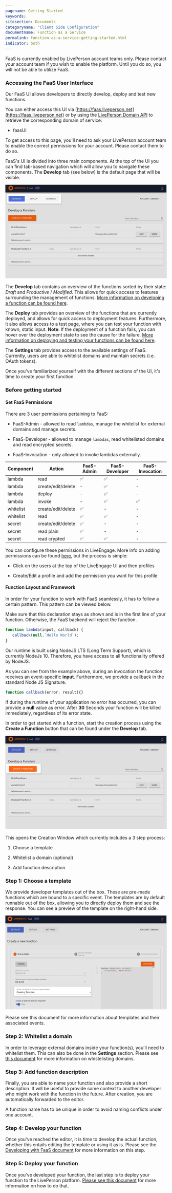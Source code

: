 ```yaml
---
pagename: Getting Started
keywords:
sitesection: Documents
categoryname: "Client Side Configuration"
documentname: Function as a Service
permalink: function-as-a-service-getting-started.html
indicator: both
---
```


<div class="important">FaaS is currently enabled by LivePerson account teams only. Please contact your account team if you wish to enable the platform. Until you do so, you will not be able to utilize FaaS.</div>

### Accessing the FaaS User Interface

Our FaaS UI allows developers to directly develop, deploy and test new functions.

You can either access this UI via [https://faas.liveperson.net](https://faas.liveperson.net) or
by using the [LivePerson Domain API](https://developers.liveperson.com/retrieve-api-domains-using-the-domain-api.html) to retrieve the corresponding domain of service:
* faasUI

To get access to this page, you'll need to ask your LivePerson account team to enable the correct permissions for your account. Please contact them to do so.

FaaS's UI is divided into three main components. At the top of the UI you can find tab-based navigation which will allow you to navigate these components. The **Develop** tab (see below) is the default page that will be visible.

![](img/faas-menus.png)


The **Develop** tab contains an overview of the functions sorted by their state: *Draft* and *Productive* / *Modified*. This allows for quick access to features surrounding the management of functions. [More information on developing a function can be found here](function-as-a-service-developing-with-faas.html).

The **Deploy** tab provides an overview of the functions that are currently deployed, and allows for quick access to deployment features. Furthermore, it also allows access to a test page, where you can test your function with known, static input. **Note**: If the deployment of a function fails, you can hover over the deployment state to see the cause for the failure. [More information on deploying and testing your functions can be found here](function-as-a-service-deploying-functions.html).

The **Settings** tab provides access to the available settings of FaaS. Currently, users are able to whitelist domains and maintain secrets (i.e. OAuth tokens).

Once you've familiarized yourself with the different sections of the UI, it's time to create your first function.

### Before getting started

#### Set FaaS Permissions

There are 3 user permissions pertaining to FaaS:

* FaaS-Admin - allowed to read `lambdas`, manage the whitelist for external domains and manage secrets.

* FaaS-Developer - allowed to manage `lambdas`, read whitelisted domains and read encrypted secrets.

* FaaS-Invocation - only allowed to invoke lambdas externally.

<table>
<thead>
  <tr>
    <th>Component</th>
    <th>Action</th>
    <th>FaaS-Admin</th>
    <th>FaaS-Developer</th>
    <th>FaaS-Invocation</th>
  </tr>
</thead>
<tbody>
  <tr>
    <td>lambda</td>
    <td>read</td>
    <td>✅</td>
    <td>✅</td>
    <td>-</td>
  </tr>
  <tr>
    <td>lambda</td>
    <td>create/edit/delete</td>
    <td>-</td>
    <td>✅</td>
    <td>-</td>
  </tr>
  <tr>
    <td>lambda</td>
    <td>deploy</td>
    <td>-</td>
    <td>✅</td>
    <td>-</td>
  </tr>
  <tr>
    <td>lambda</td>
    <td>invoke</td>
    <td>-</td>
    <td>✅</td>
    <td>✅</td>
  </tr>
  <tr>
    <td>whitelist</td>
    <td>create/edit/delete</td>
    <td>✅</td>
    <td>-</td>
    <td>-</td>
  </tr>
  <tr>
    <td>whitelist</td>
    <td>read</td>
    <td>✅</td>
    <td>✅</td>
    <td>-</td>
  </tr>
  <tr>
    <td>secret</td>
    <td>create/edit/delete</td>
    <td>✅</td>
    <td>-</td>
    <td>-</td>
  </tr>
  <tr>
    <td>secret</td>
    <td>read plain</td>
    <td>✅</td>
    <td>-</td>
    <td>-</td>
  </tr>
  <tr>
    <td>secret</td>
    <td>read crypted</td>
    <td>✅</td>
    <td>✅</td>
    <td>-</td>
  </tr>
</tbody>
</table>

You can configure these permissions in LiveEngage. More info on adding permissions can be found [here](https://knowledge.liveperson.com/admin-settings-permissions-customize-permissions.html), but the process is simple:

* Click on the users at the top of the LiveEngage UI and then profiles

* Create/Edit a profile and add the permission you want for this profile


#### Function Layout and Framework

In order for your function to work with FaaS seamlessly, it has to follow a certain pattern. This pattern can be viewed below.

<div class="important">Make sure that this declaration stays as shown and is in the first line of your function. Otherwise, the FaaS backend will reject the function.</div>

```javascript
function lambda(input, callback) {
   callback(null,`Hello World`);
}
```

Our runtime is built using NodeJS LTS (Long Term Support), which is currently NodeJs 10. Therefore, you have access to all functionality offered by NodeJS.

As you can see from the example above, during an invocation the function receives an event-specific **input**. Furthermore, we provide a callback in the standard Node JS Signature.

```javascript
function callback(error, result){}
```

If during the runtime of your application no error has occurred, you can provide a **null** value as error. After **30** Seconds your function will be killed immediately, regardless of its error state.

In order to get started with a function, start the creation process using the **Create a Function** button that can be found under the **Develop** tab.

![](img/faas-function.png)

This opens the Creation Window which currently includes a 3 step process:

1. Choose a template

2. Whitelist a domain (optional)

3.  Add function description

### Step 1: Choose a template

We provide developer templates out of the box. These are pre-made functions which are bound to a specific event. The templates are by default runnable out of the box, allowing you to directly deploy them and see the response. You can see a preview of the template on the right-hand side.

![](img/faas-templates.png)

Please see this document for more information about templates and their associated events.

### Step 2: Whitelist a domain

In order to leverage external domains inside your function(s), you'll need to whitelist them. This can also be done in the **Settings** section. Please see [this document](function-as-a-service-developing-with-faas-whitelisting-domains.html) for more information on whistelisting domains.

### Step 3: Add function description

Finally, you are able to name your function and also provide a short description. It will be useful to provide some context to another developer who might work with the function in the future. After creation, you are automatically forwarded to the editor.

<div class="important">A function name has to be unique in order to avoid naming conflicts under one account.</div>

### Step 4: Develop your function

Once you've reached the editor, it is time to develop the actual function, whether this entails editing the template or using it as is. Please see the [Developing with FaaS document](function-as-a-service-developing-with-faas.html) for more information on this step.

### Step 5: Deploy your function

Once you've developed your function, the last step is to deploy your function to the LivePerson platform. [Please see this document](function-as-a-service-deploying-functions.html) for more information on how to do that.

